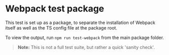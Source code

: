# Webpack test package

This test is set up as a package, to separate the installation of Webpack itself as well as the TS config file at the package root.

To view the output, run `npm run test-webpack` from the main package folder.

> **Note:** This is not a full test suite, but rather a quick 'sanity check'.
